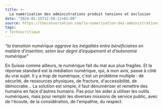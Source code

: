 ```yaml
---
title: >-
  La numérisation des administrations produit tensions et exclusion
date: "2024-01-15T12:58:11+02:00"
source: https://theconversation.com/la-numerisation-des-administrations-produit-tensions-et-exclusion-207049
tags:
- Technocritique
---
```

*“la transition numérique aggrave les inégalités entre bénéficiaires en matière d’insertion, selon leur degré d’équipement et d’autonomie numérique”*

En Suisse comme ailleurs, le numérique fait du mal aux plus fragiles. Et la réponse standard est la médiation numérique, qui, à mon avis, passe à côté du vrai sujet. Il y a trop de numérique, c'est un problème multiple : de sécurité, de ressources physiques, de fracture, d'accessibilité, de démocratie... La solution est simple, il faut dénumériser et remettre des humains en face d'autres humains. Pas pour les aider à utiliser les outils numériques, mais pour remplir les diverses missions de service public, avec de l'écoute, de la considération, de l'empathie, du respect.
